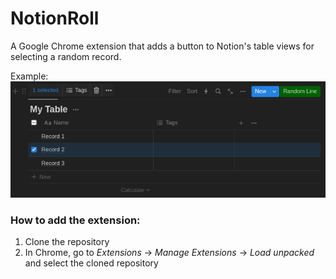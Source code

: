 # NotionRoll

A Google Chrome extension that adds a button to Notion's table views for selecting a random record.

Example:
![example.png](example.png)

### How to add the extension:
1. Clone the repository
2. In Chrome, go to _Extensions_ → _Manage Extensions_ → _Load unpacked_ and select the cloned repository  
